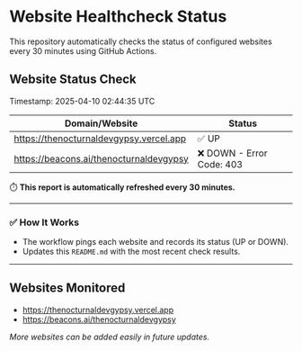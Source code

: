 # Website Healthcheck Status

This repository automatically checks the status of configured websites every 30 minutes using GitHub Actions.

## Website Status Check

<!-- Website Status Start -->
Timestamp: 2025-04-10 02:44:35 UTC  

| Domain/Website | Status |
|---|---|
| https://thenocturnaldevgypsy.vercel.app | ✅ UP |
| https://beacons.ai/thenocturnaldevgypsy | ❌ DOWN - Error Code: 403 |
<!-- Website Status End -->

⏱️ **This report is automatically refreshed every 30 minutes.**

---

### ✅ How It Works
- The workflow pings each website and records its status (UP or DOWN).
- Updates this `README.md` with the most recent check results.

---

## Websites Monitored
- https://thenocturnaldevgypsy.vercel.app
- https://beacons.ai/thenocturnaldevgypsy

*More websites can be added easily in future updates.*
